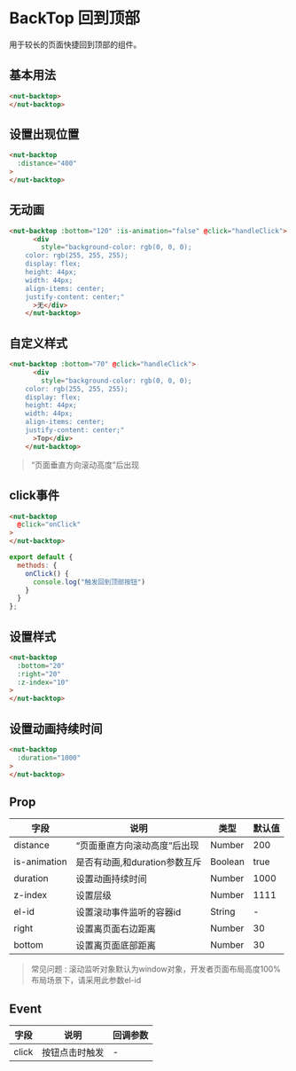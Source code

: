 # BackTop 回到顶部

用于较长的页面快捷回到顶部的组件。

## 基本用法

```html
<nut-backtop>
</nut-backtop>
```

## 设置出现位置

```html
<nut-backtop 
  :distance="400"
>
</nut-backtop>
```

## 无动画

``` html
<nut-backtop :bottom="120" :is-animation="false" @click="handleClick">
      <div
        style="background-color: rgb(0, 0, 0);
    color: rgb(255, 255, 255);
    display: flex;
    height: 44px;
    width: 44px;
    align-items: center;
    justify-content: center;"
      >无</div>
    </nut-backtop>
```

## 自定义样式

``` html
<nut-backtop :bottom="70" @click="handleClick">
      <div
        style="background-color: rgb(0, 0, 0);
    color: rgb(255, 255, 255);
    display: flex;
    height: 44px;
    width: 44px;
    align-items: center;
    justify-content: center;"
      >Top</div>
    </nut-backtop>
```

> “页面垂直方向滚动高度”后出现

## click事件

```html
<nut-backtop 
  @click="onClick"
>
</nut-backtop>
```

```javascript
export default {
  methods: {
    onClick() {
      console.log("触发回到顶部按钮")
    }
  }
};
```

## 设置样式
```html
<nut-backtop 
  :bottom="20"
  :right="20"
  :z-index="10"
>
</nut-backtop>
```


## 设置动画持续时间
```html
<nut-backtop 
  :duration="1000"  
>
</nut-backtop>
```


## Prop

| 字段         | 说明                         | 类型    | 默认值 |
|--------------|------------------------------|---------|--------|
| distance     | “页面垂直方向滚动高度”后出现 | Number  | 200    |
| is-animation | 是否有动画,和duration参数互斥 | Boolean | true   |
| duration     | 设置动画持续时间             | Number  | 1000   |
| z-index       | 设置层级                     | Number  | 1111   |
| el-id        | 设置滚动事件监听的容器id     | String  | -      |
| right        | 设置离页面右边距离           | Number  | 30     |
| bottom       | 设置离页面底部距离           | Number  | 30     |

> 常见问题 : 滚动监听对象默认为window对象，开发者页面布局高度100%布局场景下，请采用此参数el-id

## Event
| 字段  | 说明           | 回调参数 |
|-------|----------------|----------|
| click | 按钮点击时触发 | -        |